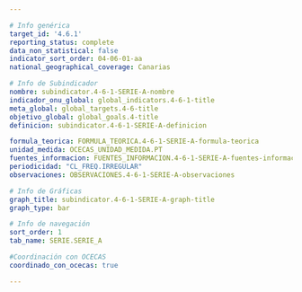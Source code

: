 ```yaml
---

# Info genérica
target_id: '4.6.1'
reporting_status: complete
data_non_statistical: false
indicator_sort_order: 04-06-01-aa
national_geographical_coverage: Canarias

# Info de Subindicador
nombre: subindicator.4-6-1-SERIE-A-nombre
indicador_onu_global: global_indicators.4-6-1-title
meta_global: global_targets.4-6-title
objetivo_global: global_goals.4-title
definicion: subindicator.4-6-1-SERIE-A-definicion

formula_teorica: FORMULA_TEORICA.4-6-1-SERIE-A-formula-teorica
unidad_medida: OCECAS_UNIDAD_MEDIDA.PT
fuentes_informacion: FUENTES_INFORMACION.4-6-1-SERIE-A-fuentes-informacion
periodicidad: "CL_FREQ.IRREGULAR"
observaciones: OBSERVACIONES.4-6-1-SERIE-A-observaciones

# Info de Gráficas
graph_title: subindicator.4-6-1-SERIE-A-graph-title
graph_type: bar

# Info de navegación
sort_order: 1
tab_name: SERIE.SERIE_A

#Coordinación con OCECAS
coordinado_con_ocecas: true

---
```

